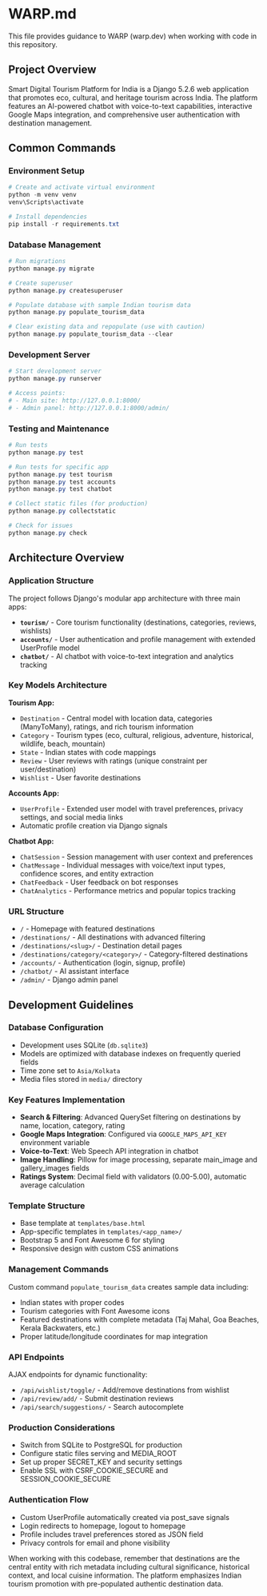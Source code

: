 # WARP.md

This file provides guidance to WARP (warp.dev) when working with code in this repository.

## Project Overview

Smart Digital Tourism Platform for India is a Django 5.2.6 web application that promotes eco, cultural, and heritage tourism across India. The platform features an AI-powered chatbot with voice-to-text capabilities, interactive Google Maps integration, and comprehensive user authentication with destination management.

## Common Commands

### Environment Setup
```powershell
# Create and activate virtual environment
python -m venv venv
venv\Scripts\activate

# Install dependencies
pip install -r requirements.txt
```

### Database Management
```powershell
# Run migrations
python manage.py migrate

# Create superuser
python manage.py createsuperuser

# Populate database with sample Indian tourism data
python manage.py populate_tourism_data

# Clear existing data and repopulate (use with caution)
python manage.py populate_tourism_data --clear
```

### Development Server
```powershell
# Start development server
python manage.py runserver

# Access points:
# - Main site: http://127.0.0.1:8000/
# - Admin panel: http://127.0.0.1:8000/admin/
```

### Testing and Maintenance
```powershell
# Run tests
python manage.py test

# Run tests for specific app
python manage.py test tourism
python manage.py test accounts
python manage.py test chatbot

# Collect static files (for production)
python manage.py collectstatic

# Check for issues
python manage.py check
```

## Architecture Overview

### Application Structure
The project follows Django's modular app architecture with three main apps:

- **`tourism/`** - Core tourism functionality (destinations, categories, reviews, wishlists)
- **`accounts/`** - User authentication and profile management with extended UserProfile model
- **`chatbot/`** - AI chatbot with voice-to-text integration and analytics tracking

### Key Models Architecture

**Tourism App:**
- `Destination` - Central model with location data, categories (ManyToMany), ratings, and rich tourism information
- `Category` - Tourism types (eco, cultural, religious, adventure, historical, wildlife, beach, mountain)
- `State` - Indian states with code mappings
- `Review` - User reviews with ratings (unique constraint per user/destination)
- `Wishlist` - User favorite destinations

**Accounts App:**
- `UserProfile` - Extended user model with travel preferences, privacy settings, and social media links
- Automatic profile creation via Django signals

**Chatbot App:**
- `ChatSession` - Session management with user context and preferences
- `ChatMessage` - Individual messages with voice/text input types, confidence scores, and entity extraction
- `ChatFeedback` - User feedback on bot responses
- `ChatAnalytics` - Performance metrics and popular topics tracking

### URL Structure
- `/` - Homepage with featured destinations
- `/destinations/` - All destinations with advanced filtering
- `/destinations/<slug>/` - Destination detail pages
- `/destinations/category/<category>/` - Category-filtered destinations
- `/accounts/` - Authentication (login, signup, profile)
- `/chatbot/` - AI assistant interface
- `/admin/` - Django admin panel

## Development Guidelines

### Database Configuration
- Development uses SQLite (`db.sqlite3`)
- Models are optimized with database indexes on frequently queried fields
- Time zone set to `Asia/Kolkata`
- Media files stored in `media/` directory

### Key Features Implementation
- **Search & Filtering**: Advanced QuerySet filtering on destinations by name, location, category, rating
- **Google Maps Integration**: Configured via `GOOGLE_MAPS_API_KEY` environment variable
- **Voice-to-Text**: Web Speech API integration in chatbot
- **Image Handling**: Pillow for image processing, separate main_image and gallery_images fields
- **Ratings System**: Decimal field with validators (0.00-5.00), automatic average calculation

### Template Structure
- Base template at `templates/base.html`
- App-specific templates in `templates/<app_name>/`
- Bootstrap 5 and Font Awesome 6 for styling
- Responsive design with custom CSS animations

### Management Commands
Custom command `populate_tourism_data` creates sample data including:
- Indian states with proper codes
- Tourism categories with Font Awesome icons
- Featured destinations with complete metadata (Taj Mahal, Goa Beaches, Kerala Backwaters, etc.)
- Proper latitude/longitude coordinates for map integration

### API Endpoints
AJAX endpoints for dynamic functionality:
- `/api/wishlist/toggle/` - Add/remove destinations from wishlist
- `/api/review/add/` - Submit destination reviews
- `/api/search/suggestions/` - Search autocomplete

### Production Considerations
- Switch from SQLite to PostgreSQL for production
- Configure static files serving and MEDIA_ROOT
- Set up proper SECRET_KEY and security settings
- Enable SSL with CSRF_COOKIE_SECURE and SESSION_COOKIE_SECURE

### Authentication Flow
- Custom UserProfile automatically created via post_save signals
- Login redirects to homepage, logout to homepage
- Profile includes travel preferences stored as JSON field
- Privacy controls for email and phone visibility

When working with this codebase, remember that destinations are the central entity with rich metadata including cultural significance, historical context, and local cuisine information. The platform emphasizes Indian tourism promotion with pre-populated authentic destination data.